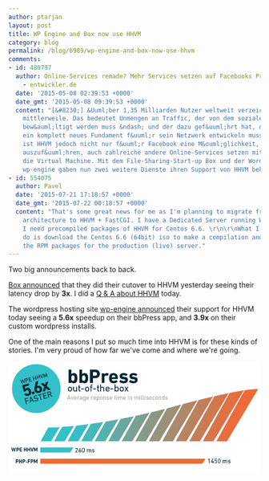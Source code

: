 ```yaml
---
author: ptarjan
layout: post
title: WP Engine and Box now use HHVM
category: blog
permalink: /blog/6989/wp-engine-and-box-now-use-hhvm
comments:
- id: 480797
  author: Online-Services remade? Mehr Services setzen auf Facebooks Programmiertools
    - entwickler.de
  date: '2015-05-08 02:39:53 +0000'
  date_gmt: '2015-05-08 09:39:53 +0000'
  content: "[&#8230;] &Uuml;ber 1,35 Milliarden Nutzer weltweit verzeichnet Facebook
    mittlerweile. Das bedeutet Unmengen an Traffic, der von dem sozialen Netzwerk
    bew&auml;ltigt werden muss &ndash; und der dazu gef&uuml;hrt hat, dass Facebook
    ein komplett neues Fundament f&uuml;r sein Netzwerk entwickeln musste. Seitdem
    ist HHVM jedoch nicht nur f&uuml;r Facebook eine M&ouml;glichkeit, PHP effizienter
    auszuf&uuml;hren, auch zahlreiche andere Online-Services setzen mittlerweile auf
    die Virtual Machine. Mit dem File-Sharing-Start-up Box und der WordPress-Hosting-Seite
    wp-engine gaben nun zwei weitere Dienste ihren Support von HHVM bekannt. [&#8230;]"
- id: 554075
  author: Pavel
  date: '2015-07-21 17:18:57 +0000'
  date_gmt: '2015-07-22 00:18:57 +0000'
  content: "That's some great news for me as I'm planning to migrate from PHP-FPM
    architecture to HHVM + FastCGI. I have a Dedicated Server running WHM&#47;cPanel.
    I need precompiled packages of HHVM for Centos 6.6. \r\n\r\nWhat I'm going to
    do is download the Centos 6.6 (64bit) iso to make a compilation and thus create
    the RPM packages for the production (live) server."
---
```


Two big announcements back to back.

[Box announced](http://tech.blog.box.com/2014/11/box-on-hhvm/) that they did their cutover to HHVM yesterday seeing their latency drop by **3x**. I did a [Q & A about HHVM](https://tech.blog.box.com/2014/11/hhvm-q-and-a/) today.

<!--truncate-->

The wordpress hosting site [wp-engine announced](http://wpengine.com/2014/11/19/hhvm-project-mercury/) their support for HHVM today seeing a **5.6x** speedup on their bbPress app, and **3.9x** on their custom wordpress installs.

One of the main reasons I put so much time into HHVM is for these kinds of stories. I'm very proud of how far we've come and where we're going.

![](/static/images/posts/WPE-bbPress-hhvm.jpg)
